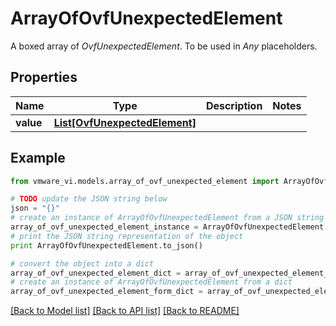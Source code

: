 # ArrayOfOvfUnexpectedElement

A boxed array of *OvfUnexpectedElement*. To be used in *Any* placeholders. 

## Properties
Name | Type | Description | Notes
------------ | ------------- | ------------- | -------------
**value** | [**List[OvfUnexpectedElement]**](OvfUnexpectedElement.md) |  | 

## Example

```python
from vmware_vi.models.array_of_ovf_unexpected_element import ArrayOfOvfUnexpectedElement

# TODO update the JSON string below
json = "{}"
# create an instance of ArrayOfOvfUnexpectedElement from a JSON string
array_of_ovf_unexpected_element_instance = ArrayOfOvfUnexpectedElement.from_json(json)
# print the JSON string representation of the object
print ArrayOfOvfUnexpectedElement.to_json()

# convert the object into a dict
array_of_ovf_unexpected_element_dict = array_of_ovf_unexpected_element_instance.to_dict()
# create an instance of ArrayOfOvfUnexpectedElement from a dict
array_of_ovf_unexpected_element_form_dict = array_of_ovf_unexpected_element.from_dict(array_of_ovf_unexpected_element_dict)
```
[[Back to Model list]](../README.md#documentation-for-models) [[Back to API list]](../README.md#documentation-for-api-endpoints) [[Back to README]](../README.md)


